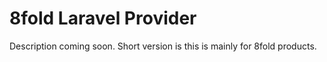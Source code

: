 # 8fold Laravel Provider

Description coming soon. Short version is this is mainly for 8fold products.

